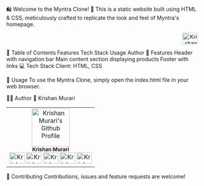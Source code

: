 🛍 Welcome to the Myntra Clone! 🎁
This is a static website built using HTML & CSS, meticulously crafted to replicate the look and feel of Myntra's homepage.

<p align="right"> <a href="https://github.com/krishanmurariji" target="_blank"><img align="center" src="https://raw.githubusercontent.com/rahuldkjain/github-profile-readme-generator/master/src/images/icons/Social/github.svg" alt="Krishan_murari" height="30" width="40" /></a> </p>
📝 Table of Contents
Features
Tech Stack
Usage
Author
🌟 Features
Header with navigation bar
Main content section displaying products
Footer with links
💻 Tech Stack
Client: HTML, CSS

🚀 Usage
To use the Myntra Clone, simply open the index.html file in your web browser.

👨‍💻 Author
👤 Krishan Murari

<table> <tr> <td align="center"> <a href="https://github.com/krishanmurariji" target="_blank"> <img src="https://avatars.githubusercontent.com/u/113336547?v=4" width="100px;" alt="Krishan Murari's Github Profile"/><br /> <sub><b>Krishan Murari</b></sub></a><br /> <a href="https://github.com/krishanmurariji" title="GitHub"> <img src="https://raw.githubusercontent.com/rahuldkjain/github-profile-readme-generator/master/src/images/icons/Social/github.svg" alt="Krishan_murari" height="30" width="40" /></a> <a href="https://leetcode.com/Krishanmurariji/" target="_blank" title="LeetCode"> <img src="https://raw.githubusercontent.com/rahuldkjain/github-profile-readme-generator/master/src/images/icons/Social/leet-code.svg" alt="Krishan_murari" height="30" width="40" /></a> <a href="https://www.linkedin.com/in/krishan-murari/" target="_blank" title="LinkedIn"> <img src="https://raw.githubusercontent.com/rahuldkjain/github-profile-readme-generator/master/src/images/icons/Social/linked-in-alt.svg" alt="Krishan_murari" height="30" width="40" /></a> <a href="https://twitter.com/KrishanMuraari" target="_blank" title="Twitter"> <img src="https://raw.githubusercontent.com/rahuldkjain/github-profile-readme-generator/master/src/images/icons/Social/twitter.svg" alt="Krishan_murari" height="30" width="40" /></a> <a href="https://www.instagram.com/krishanmurariji/" target="_blank" title="Instagram"> <img src="https://raw.githubusercontent.com/rahuldkjain/github-profile-readme-generator/master/src/images/icons/Social/instagram.svg" alt="Krishan_murari" height="30" width="40" /></a> </td> </tr> </table>
🤝 Contributing
Contributions, issues and feature requests are welcome!
